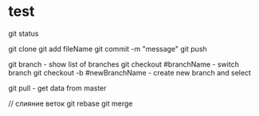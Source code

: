 # test


git status 

git clone 
git add fileName
git commit -m "message"
git push

git branch - show list of branches
git checkout #branchName - switch branch
git checkout -b #newBranchName - create new branch and select

git pull - get data from master

// cлияние веток
git rebase 
git merge
